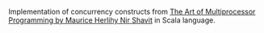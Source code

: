 Implementation of concurrency constructs from [The Art of Multiprocessor Programming by Maurice Herlihy Nir Shavit](https://www.amazon.com/Art-Multiprocessor-Programming-Revised-Reprint/dp/0123973376) in Scala language.
